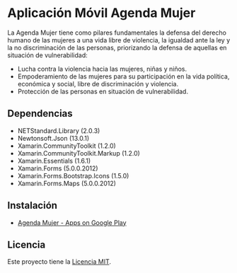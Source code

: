 # Aplicación Móvil Agenda Mujer

La Agenda Mujer tiene como pilares fundamentales la defensa del derecho humano de las mujeres a una vida libre de violencia, la igualdad ante la ley y la no discriminación de las personas, priorizando la defensa de aquellas en situación de vulnerabilidad:

* Lucha contra la violencia hacia las mujeres, niñas y niños.
* Empoderamiento de las mujeres para su participación en la vida política, económica y social, libre de discriminación y violencia.
* Protección de las personas en situación de vulnerabilidad.

## Dependencias

* NETStandard.Library (2.0.3)
* Newtonsoft.Json (13.0.1)
* Xamarin.CommunityToolkit (1.2.0)
* Xamarin.CommunityToolkit.Markup (1.2.0)
* Xamarin.Essentials (1.6.1)
* Xamarin.Forms (5.0.0.2012)
* Xamarin.Forms.Bootstrap.Icons (1.5.0)
* Xamarin.Forms.Maps (5.0.0.2012)

## Instalación

* [Agenda Mujer - Apps on Google Play](https://play.google.com/store/apps/details?id=com.epicalsoft.agendamujer)


## Licencia

Este proyecto tiene la [Licencia MIT][1].

[1]: https://opensource.org/licenses/mit-license.html "The MIT License | Open Source Initiative"